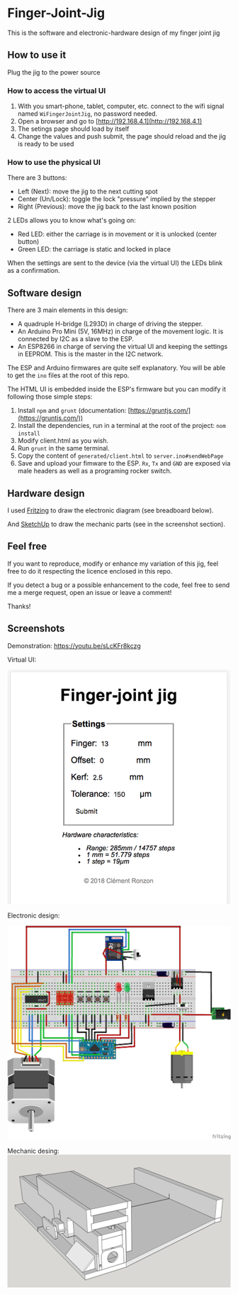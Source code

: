 # Finger-Joint-Jig

This is the software and electronic-hardware design of my finger joint jig

## How to use it

Plug the jig to the power source

### How to access the virtual UI

 1. With you smart-phone, tablet, computer, etc. connect to the wifi signal named `WiFingerJointJig`, no password needed.
 2. Open a browser and go to [http://192.168.4.1](http://192.168.4.1)
 3. The setings page should load by itself
 4. Change the values and push submit, the page should reload and the jig is ready to be used

### How to use the physical UI

There are 3 buttons:

  - Left (Next): move the jig to the next cutting spot
  - Center (Un/Lock): toggle the lock "pressure" implied by the stepper
  - Right (Previous): move the jig back to the last known position

2 LEDs allows you to know what's going on:

  - Red LED: either the carriage is in movement or it is unlocked (center button)
  - Green LED: the carriage is static and locked in place

When the settings are sent to the device (via the virtual UI) the LEDs blink as a confirmation.

## Software design

There are 3 main elements in this design:

  - A quadruple H-bridge (L293D) in charge of driving the stepper.
  - An Arduino Pro Mini (5V, 16MHz) in charge of the movement logic. It is connected by I2C as a slave to the ESP.
  - An ESP8266 in charge of serving the virtual UI and keeping the settings in EEPROM. This is the master in the I2C network.
 
The ESP and Arduino firmwares are quite self explanatory. You will be able to get the `ino` files at the root of this repo.

The HTML UI is embedded inside the ESP's firmware but you can modify it following those simple steps:

 1. Install `npm` and `grunt` (documentation: [https://gruntjs.com/](https://gruntjs.com/))
 2. Install the dependencies, run in a terminal at the root of the project: `nom install`
 3. Modify client.html as you wish.
 4. Run `grunt` in the same terminal.
 5. Copy the content of `generated/client.html` to `server.ino#sendWebPage`
 6. Save and upload your fimware to the ESP. `Rx`, `Tx` and `GND` are exposed via male headers as well as a programing rocker switch.
 
## Hardware design
 
I used [Fritzing](http://fritzing.org) to draw the electronic diagram (see breadboard below).

And [SketchUp](https://www.sketchup.com/) to draw the mechanic parts (see in the screenshot section).

## Feel free

If you want to reproduce, modify or enhance my variation of this jig, feel free to do it respecting the licence enclosed in this repo.

If you detect a bug or a possible enhancement to the code, feel free to send me a merge request, open an issue or leave a comment!

Thanks!

## Screenshots

 Demonstration: https://youtu.be/sLcKFr8kczg
 
 Virtual UI:
 
 ![Screenshot](res/client.png)
 
 Electronic design:
 
 ![Circuit](res/circuit_bb.png)

 Mechanic desing:
 ![Model](res/3d_model.jpg)
